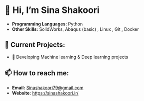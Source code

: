 # 👋 Hi, I’m Sina Shakoori


- **Programming Languages:** Python
- **Other Skills:** SolidWorks, Abaqus (basic) , Linux , Git , Docker 

## 📂 Current Projects:
- 🚧 Developing Machine learning & Deep learning projects


## 📫 How to reach me:
- **Email:** [Sinashakoori79@gmail.com](mailto:Sinashakoori79@gmail.com)
- **Website:** https://sinashakoori.ir/
